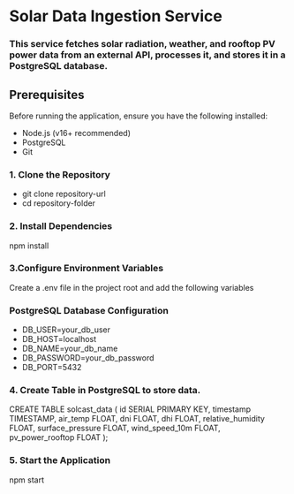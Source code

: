 # Solar Data Ingestion Service
### This service fetches solar radiation, weather, and rooftop PV power data from an external API, processes it, and stores it in a PostgreSQL database.

## Prerequisites
Before running the application, ensure you have the following installed:

- Node.js (v16+ recommended)
- PostgreSQL
- Git

### 1. **Clone  the Repository**

- git clone repository-url
- cd repository-folder

### 2. Install Dependencies
   npm install

### 3.Configure Environment Variables
Create a .env file in the project root and add the following variables

### PostgreSQL Database Configuration
- DB_USER=your_db_user
- DB_HOST=localhost
- DB_NAME=your_db_name
- DB_PASSWORD=your_db_password
- DB_PORT=5432


### 4. Create Table in PostgreSQL to store data.

CREATE TABLE solcast_data (
    id SERIAL PRIMARY KEY,
    timestamp TIMESTAMP,
    air_temp FLOAT,
    dni FLOAT,
    dhi FLOAT,
    relative_humidity FLOAT,
    surface_pressure FLOAT,
    wind_speed_10m FLOAT,
    pv_power_rooftop FLOAT
);

### 5. Start the Application
   npm start
